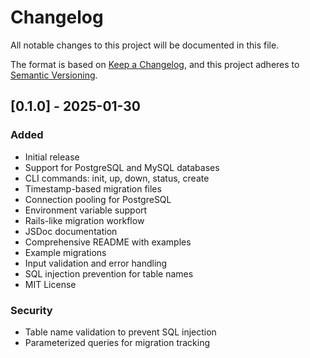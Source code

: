 # Changelog

All notable changes to this project will be documented in this file.

The format is based on [Keep a Changelog](https://keepachangelog.com/en/1.0.0/),
and this project adheres to [Semantic Versioning](https://semver.org/spec/v2.0.0.html).

## [0.1.0] - 2025-01-30

### Added
- Initial release
- Support for PostgreSQL and MySQL databases
- CLI commands: init, up, down, status, create
- Timestamp-based migration files
- Connection pooling for PostgreSQL
- Environment variable support
- Rails-like migration workflow
- JSDoc documentation
- Comprehensive README with examples
- Example migrations
- Input validation and error handling
- SQL injection prevention for table names
- MIT License

### Security
- Table name validation to prevent SQL injection
- Parameterized queries for migration tracking
